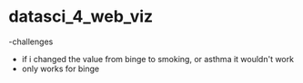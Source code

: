 # datasci_4_web_viz

-challenges
- if i changed the value from binge to smoking, or asthma it wouldn't work
- only works for binge
